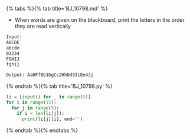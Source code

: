 {% tabs %}{% tab title='BJ_10798.md' %}

* When words are given on the blackboard, print the letters in the order they are read vertically

```txt
Input:
ABCDE
abcde
01234
FGHIJ
fghij

Output: Aa0FfBb1GgCc2HhDd3IiEe4Jj
```

{% endtab %}{% tab title='BJ_10798.py' %}

```py
li = [input() for _ in range(5)]
for i in range(15):
  for j in range(5):
    if i < len(li[j]):
      print(li[j][i], end='')
```

{% endtab %}{% endtabs %}
